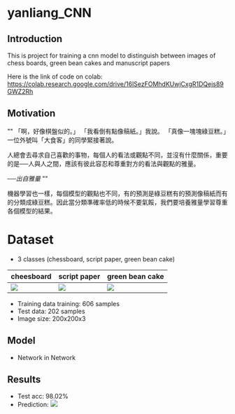 # yanliang_CNN

## Introduction
This is project for training a cnn model to distinguish between images of chess boards, green bean cakes and manuscript papers

Here is the link of code on colab: https://colab.research.google.com/drive/16lSezFOMhdKUwjCxgR1DQejs89GWZ2Rh

## Motivation
""
「啊，好像棋盤似的。」
「我看倒有點像稿紙。」我說。
「真像一塊塊綠豆糕。」一位外號叫「大食客」的同學緊接著說。

人總會去尋求自己喜歡的事物，每個人的看法或觀點不同，並沒有什麼關係，重要的是──人與人之間，應該有彼此容忍和尊重對方的看法與觀點的雅量。

──*出自雅量*
""

機器學習也一樣，每個模型的觀點也不同，有的預測是綠豆糕有的預測像稿紙而有的分類成綠豆糕。因此當分類準確率低的時候不要氣餒，我們要培養雅量學習尊重各個模型的結果。

# Dataset
* 3 classes (chessboard, script paper, green bean cake)

| cheesboard | script paper | green bean cake |
| -------- | -------- | -------- |
|![](https://i.imgur.com/iqle9us.jpg) |![](https://i.imgur.com/4l0JhSk.jpg)|![](https://i.imgur.com/YGQXC14.jpg)|

* Training data training: 606 samples
* Test data: 202 samples
* Image size: 200x200x3


## Model

* Network in Network

## Results
* Test acc: 98.02%
* Prediction:
![](https://i.imgur.com/RG9aawH.png)
